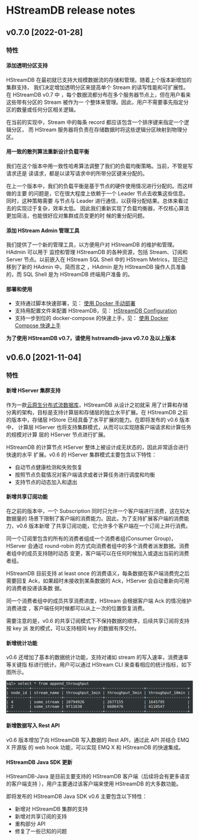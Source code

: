 # HStreamDB release notes

## v0.7.0 [2022-01-28]

### 特性

#### 添加透明分区支持

HStreamDB 在最初就已支持大规模数据流的存储和管理。随着上个版本新增加的集群支持，
我们决定增加透明分区来提高单个 Stream 的读写性能和可扩展性。在 HStreamDB v0.7 中
，每个数据流都分布在多个服务器节点上，但在用户看来这些带有分区的 Stream 被作为一
个整体来管理。因此，用户不需要事先指定分区的数量或任何分区相关逻辑。

在当前的实现中，Stream 中的每条 record 都应该包含一个排序键来指定一个逻辑分区，
而 HStream 服务器将负责在存储数据时将这些逻辑分区映射到物理分区。

#### 用一致的散列算法重新设计负载平衡

我们在这个版本中用一致性哈希算法调整了我们的负载均衡策略。当前，不管是写请求还是
读请求，都是以读写请求中的所带分区键来分配的。

在上一个版本中，我们的负载平衡是基于节点的硬件使用情况进行分配的。而这样做的主要
的问题是，它在很大程度上依赖于一个 Leader 节点去收集这些信息。同时，这种策略需要
与节点与 Leader 进行通信，以获得分配结果。总体来看过去的实现过于复杂，效率太低。
因此我们重新实现了负载均衡器，不仅核心算法更加简洁，也能很好应对集群成员变更的时
候的重分配问题。

#### 添加 HStream Admin 管理工具

我们提供了一个新的管理工具，以方便用户对 HStreamDB 的维护和管理。HAdmin 可以用于
监控和管理 HStreamDB 的各种资源，包括 Stream、订阅和 Server 节点。以前嵌入在
HStream SQL Shell 中的 HStream Metrics，现已迁移到了新的 HAdmin 中。简而言之
，HAdmin 是为 HStreamDB 操作人员准备的，而 SQL Shell 是为 HStreamDB 终端用户准备
的。

#### 部署和使用

- 支持通过脚本快速部署，见：
  [使用 Docker 手动部署](/docs/en/deployment/deploy-docker.md)
- 支持用配置文件来配置 HStreamDB，见：
  [HStreamDB Configuration](/docs/zh/reference/config.md)
- 支持一步到位的 docker-compose 的快速上手，见：
  [使用 Docker Compose 快速上手](docs/zh/start/quickstart-with-docker.md)

**为了使用 HStreamDB v0.7，请使用 hstreamdb-java v0.7.0 及以上版本**

## v0.6.0 [2021-11-04]

### 特性

#### 新增 HServer 集群支持

作为一款[云原生分布式流数据库](https://hstream.io/zh)，HStreamDB 从设计之初就采
用了计算和存储分离的架构，目标是支持计算层和存储层的独立水平扩展。在 HStreamDB
之前的版本中，存储层 HStore 已经具备了水平扩展的能力。在即将发布的 v0.6 版本中，
计算层 HServer 也将支持集群模式，从而可以实现随客户端请求和计算任务的规模对计算
层的 HServer 节点进行扩展。

HStreamDB 的计算节点 HServer 整体上被设计成无状态的，因此非常适合进行快速的水平
扩展。v0.6 的 HServer 集群模式主要包含以下特性：

- 自动节点健康检测和失败恢复
- 按照节点负载情况对客户端请求或者计算任务进行调度和均衡
- 支持节点的动态加入和退出

#### 新增共享订阅功能

在之前的版本中，一个 Subscription 同时只允许一个客户端进行消费，这在较大数据量的
场景下限制了客户端的消费能力。因此，为了支持扩展客户端的消费能力，v0.6 版本新增
了共享订阅功能，它允许多个客户端在一个订阅上并行消费。

同一个订阅里包含的所有的消费者组成一个消费者组(Consumer Group)，HServer 会通过
round-robin 的方式向消费者组中的多个消费者派发数据。消费者组中的成员支持随时动态
变更，客户端可以在任何时候加入或退出当前的消费者组。

HStreamDB 目前支持 at least once 的消费语义，每条数据在客户端消费完之后需要回复
Ack，如果超时未接收到某条数据的 Ack，HServer 会自动重新向可用的消费者投递该条数
据。

同一个消费者组中的成员共享消费进度，HStream 会根据客户端 Ack 的情况维护消费进度
，客户端任何时候都可以从上一次的位置恢复消费。

需要注意的是，v0.6 的共享订阅模式下不保持数据的顺序，后续共享订阅将支持按 key 派
发的模式，可以支持相同 key 的数据有序交付。

#### 新增统计功能

v0.6 还增加了基本的数据统计功能，支持对诸如 stream 的写入速率，消费速率等关键指
标进行统计。用户可以通过 HStream CLI 来查看相应的统计指标，如下图所示。

![](./statistics.png)

#### 新增数据写入 Rest API

v0.6 版本增加了向 HStreamDB 写入数据的 Rest API，通过此 API 并结合 EMQ X 开源版
的 web hook 功能，可以实现 EMQ X 和 HStreamDB 的快速集成。

#### HStreamDB Java SDK 更新

HStreamDB-Java 是目前主要支持的 HStreamDB 客户端（后续将会有更多语言的客户端支持
），用户主要通过该客户端来使用 HStreamDB 的大多数功能。

即将发布的 HStreamDB Java SDK v0.6 主要包含以下特性：

- 新增对 HStreamDB 集群的支持
- 新增对共享订阅的支持
- 重构部分 API
- 修复了一些已知的问题
